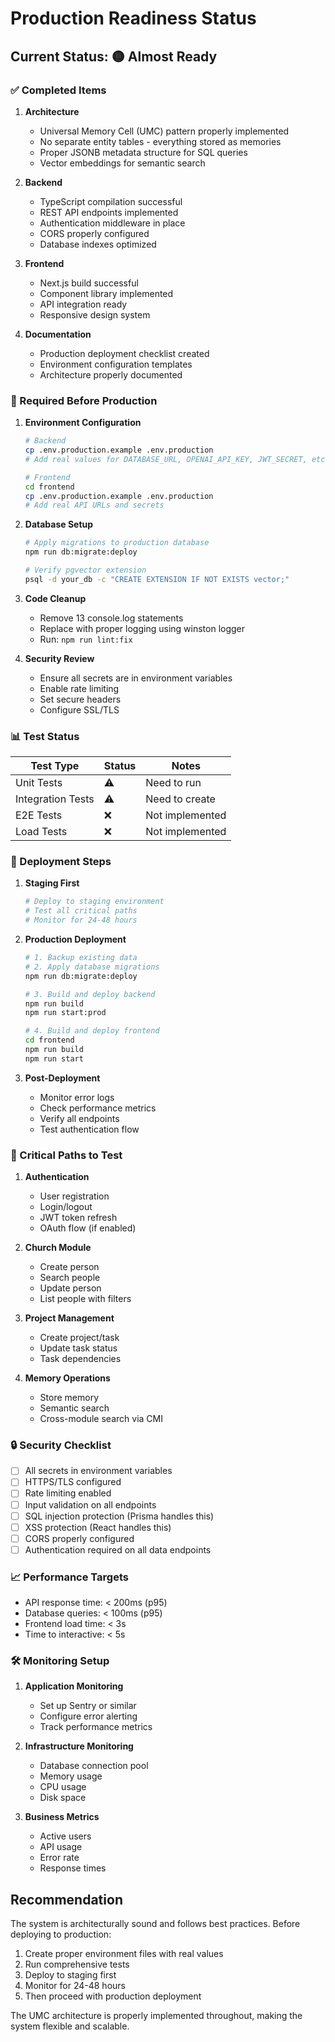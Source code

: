 # Production Readiness Status

## Current Status: 🟡 Almost Ready

### ✅ Completed Items

1. **Architecture**
   - Universal Memory Cell (UMC) pattern properly implemented
   - No separate entity tables - everything stored as memories
   - Proper JSONB metadata structure for SQL queries
   - Vector embeddings for semantic search

2. **Backend**
   - TypeScript compilation successful
   - REST API endpoints implemented
   - Authentication middleware in place
   - CORS properly configured
   - Database indexes optimized

3. **Frontend**
   - Next.js build successful
   - Component library implemented
   - API integration ready
   - Responsive design system

4. **Documentation**
   - Production deployment checklist created
   - Environment configuration templates
   - Architecture properly documented

### 🔧 Required Before Production

1. **Environment Configuration**
   ```bash
   # Backend
   cp .env.production.example .env.production
   # Add real values for DATABASE_URL, OPENAI_API_KEY, JWT_SECRET, etc.
   
   # Frontend
   cd frontend
   cp .env.production.example .env.production
   # Add real API URLs and secrets
   ```

2. **Database Setup**
   ```bash
   # Apply migrations to production database
   npm run db:migrate:deploy
   
   # Verify pgvector extension
   psql -d your_db -c "CREATE EXTENSION IF NOT EXISTS vector;"
   ```

3. **Code Cleanup**
   - Remove 13 console.log statements
   - Replace with proper logging using winston logger
   - Run: `npm run lint:fix`

4. **Security Review**
   - Ensure all secrets are in environment variables
   - Enable rate limiting
   - Set secure headers
   - Configure SSL/TLS

### 📊 Test Status

| Test Type | Status | Notes |
|-----------|--------|-------|
| Unit Tests | ⚠️ | Need to run |
| Integration Tests | ⚠️ | Need to create |
| E2E Tests | ❌ | Not implemented |
| Load Tests | ❌ | Not implemented |

### 🚀 Deployment Steps

1. **Staging First**
   ```bash
   # Deploy to staging environment
   # Test all critical paths
   # Monitor for 24-48 hours
   ```

2. **Production Deployment**
   ```bash
   # 1. Backup existing data
   # 2. Apply database migrations
   npm run db:migrate:deploy
   
   # 3. Build and deploy backend
   npm run build
   npm run start:prod
   
   # 4. Build and deploy frontend
   cd frontend
   npm run build
   npm run start
   ```

3. **Post-Deployment**
   - Monitor error logs
   - Check performance metrics
   - Verify all endpoints
   - Test authentication flow

### 📝 Critical Paths to Test

1. **Authentication**
   - User registration
   - Login/logout
   - JWT token refresh
   - OAuth flow (if enabled)

2. **Church Module**
   - Create person
   - Search people
   - Update person
   - List people with filters

3. **Project Management**
   - Create project/task
   - Update task status
   - Task dependencies

4. **Memory Operations**
   - Store memory
   - Semantic search
   - Cross-module search via CMI

### 🔒 Security Checklist

- [ ] All secrets in environment variables
- [ ] HTTPS/TLS configured
- [ ] Rate limiting enabled
- [ ] Input validation on all endpoints
- [ ] SQL injection protection (Prisma handles this)
- [ ] XSS protection (React handles this)
- [ ] CORS properly configured
- [ ] Authentication required on all data endpoints

### 📈 Performance Targets

- API response time: < 200ms (p95)
- Database queries: < 100ms (p95)
- Frontend load time: < 3s
- Time to interactive: < 5s

### 🛠️ Monitoring Setup

1. **Application Monitoring**
   - Set up Sentry or similar
   - Configure error alerting
   - Track performance metrics

2. **Infrastructure Monitoring**
   - Database connection pool
   - Memory usage
   - CPU usage
   - Disk space

3. **Business Metrics**
   - Active users
   - API usage
   - Error rate
   - Response times

## Recommendation

The system is architecturally sound and follows best practices. Before deploying to production:

1. Create proper environment files with real values
2. Run comprehensive tests
3. Deploy to staging first
4. Monitor for 24-48 hours
5. Then proceed with production deployment

The UMC architecture is properly implemented throughout, making the system flexible and scalable.